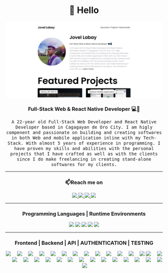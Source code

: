 <!-- HELLO INTRODUCTION -->
<h1 align="center"> 👋 Hello </h1>

<!-- IMAGE FOR INTRODUCTION -->
<div align="center">
  <img src="./github_img_profile.png" alt="header"/>
</div>

<!-- INTRODUCTION STATEMENT -->
<h3 align="center">Full-Stack Web & React Native Developer 💻📱</h3>
<p align="center">
  <samp>A 22-year old Full-Stack Web Developer and React Native Developer based in Cagagayan de Oro City. I am higly compenent and passionate on building and creating softwares in both Web and mobile application inline with my Tech-Stack. With almost 5 years of experience in programming. I have proven my skills and abilities with the personal projects that I have crafted as well as with the clients since I do make freelancing in creating stand-alone softwares for my clients.
  </samp>
</p>

<hr>

<!-- CONTACT LINKS -->
<h3  align="center">📫Reach me on</h3>
<p align="center">
    <a target="_blank" href="mailto:jovellabay@gmail.com">
        <img src="https://img.shields.io/badge/Gmail-D14836?style=for-the-badge&logo=gmail&logoColor=white" />
    </a>
    <a target="_blank" href="http://www.m.me/jovel.labay/">
        <img src="https://img.shields.io/badge/Messenger-00B2FF?style=for-the-badge&logo=messenger&logoColor=white" />
    </a>
    <a target="_blank" href="https://www.instagram.com/dodonglabs/">
        <img src="https://img.shields.io/badge/Instagram-E4405F?style=for-the-badge&logo=instagram&logoColor=white" />
    </a>
    <a target="_blank" href="https://jovellabay.vercel.app/">
        <img src="https://img.shields.io/badge/website-000000?style=for-the-badge&logo=About.me&logoColor=white" />
    </a>
</p>

<hr>

<!-- PROGRAMMING LANGUAGES AND RUNTIME ENVIRONMENTS -->
<h3 align="center">Programming Languages | Runtime Environments</h3>
<div align="center">
    <img src="https://img.shields.io/badge/javascript-%23323330.svg?style=for-the-badge&logo=javascript&logoColor=%23F7DF1E" height="40" />
    <img src="https://img.shields.io/badge/typescript-%23007ACC.svg?style=for-the-badge&logo=typescript&logoColor=white" height="40" />
    <img src="https://img.shields.io/badge/node.js-6DA55F?style=for-the-badge&logo=node.js&logoColor=white" height="40" />
    <img src="https://img.shields.io/badge/php-%23777BB4.svg?style=for-the-badge&logo=php&logoColor=white" height="40"/>
    <img src="https://img.shields.io/badge/swift-F54A2A?style=for-the-badge&logo=swift&logoColor=white" height="40"/>
 </div>

<hr>

<!-- FRONTEND, BACKEND, API, AUTHENTICATION TOOLS -->
<h3 align="center">Frontend | Backend | API | AUTHENTICATION | TESTING</h3>
<div align="center">
    <img src="https://cdn.jsdelivr.net/gh/devicons/devicon/icons/react/react-original.svg" height="50" />&nbsp;&nbsp;&nbsp;&nbsp;
    <img src="https://cdn.jsdelivr.net/gh/devicons/devicon/icons/redux/redux-original.svg" height="50" />&nbsp;&nbsp;&nbsp;&nbsp;
    <img src="https://cdn.jsdelivr.net/gh/devicons/devicon/icons/sass/sass-original.svg" height="50" />&nbsp;&nbsp;&nbsp;&nbsp;
    <img src="https://cdn.jsdelivr.net/gh/devicons/devicon/icons/tailwindcss/tailwindcss-plain.svg" height="50" />&nbsp;&nbsp;&nbsp;&nbsp;
    <img src="https://cdn.jsdelivr.net/gh/devicons/devicon/icons/materialui/materialui-original.svg" height="50" />&nbsp;&nbsp;&nbsp;&nbsp;
    <img src="https://cdn.jsdelivr.net/gh/devicons/devicon/icons/bootstrap/bootstrap-original.svg" height="50" />&nbsp;&nbsp;&nbsp;&nbsp;
    <img src="https://cdn.jsdelivr.net/gh/devicons/devicon/icons/bulma/bulma-plain.svg" height="50" />&nbsp;&nbsp;&nbsp;&nbsp;
    <img src="https://cdn.jsdelivr.net/gh/devicons/devicon/icons/sequelize/sequelize-original.svg" height="50" />&nbsp;&nbsp;&nbsp;&nbsp;
    <img src="https://cdn.jsdelivr.net/gh/devicons/devicon/icons/d3js/d3js-original.svg" height="50" />&nbsp;&nbsp;&nbsp;&nbsp;  
    <img src="https://cdn.jsdelivr.net/gh/devicons/devicon/icons/express/express-original.svg" height="50" />&nbsp;&nbsp;&nbsp;&nbsp;
    <img src="https://cdn.jsdelivr.net/gh/devicons/devicon/icons/nextjs/nextjs-original.svg" height="50" />&nbsp;&nbsp;&nbsp;&nbsp;
    <img src="https://cdn.jsdelivr.net/gh/devicons/devicon/icons/svelte/svelte-original.svg" height="50" />&nbsp;&nbsp;&nbsp;&nbsp;
    <img src="https://cdn.jsdelivr.net/gh/devicons/devicon/icons/handlebars/handlebars-original.svg" height="50" />
    <img src="https://cdn.jsdelivr.net/gh/devicons/devicon/icons/webpack/webpack-original.svg" height="50" />&nbsp;&nbsp;&nbsp;&nbsp;
    <img src="https://cdn.jsdelivr.net/gh/devicons/devicon/icons/yarn/yarn-original.svg" height="50" />&nbsp;&nbsp;&nbsp;&nbsp;
    <img src="https://cdn.jsdelivr.net/gh/devicons/devicon/icons/jquery/jquery-original.svg" height="50" />&nbsp;&nbsp;&nbsp;&nbsp;
    <img src="https://cdn.jsdelivr.net/gh/devicons/devicon/icons/nestjs/nestjs-plain.svg" height="50" />&nbsp;&nbsp;&nbsp;&nbsp;
    <img src="https://cdn.jsdelivr.net/gh/devicons/devicon/icons/mysql/mysql-original.svg" height="50"/>&nbsp;&nbsp;&nbsp;&nbsp;
    <img src="https://cdn.jsdelivr.net/gh/devicons/devicon/icons/mongodb/mongodb-original.svg" height="50" />&nbsp;&nbsp;&nbsp;&nbsp;
    <img src="https://cdn.jsdelivr.net/gh/devicons/devicon/icons/firebase/firebase-plain.svg" height="50" />&nbsp;&nbsp;&nbsp;&nbsp;
    <img src="https://cdn.jsdelivr.net/gh/devicons/devicon/icons/heroku/heroku-original.svg" height="50" />&nbsp;&nbsp;&nbsp;&nbsp;
    <img src="https://cdn.jsdelivr.net/gh/devicons/devicon/icons/socketio/socketio-original.svg" height="50"/>&nbsp;&nbsp;&nbsp;&nbsp;
    <img src="https://cdn.jsdelivr.net/gh/devicons/devicon/icons/babel/babel-original.svg" height="50"/>&nbsp;&nbsp;&nbsp;&nbsp;
    <img src="https://cdn.jsdelivr.net/gh/devicons/devicon/icons/eslint/eslint-original.svg" height="50" />&nbsp;&nbsp;&nbsp;&nbsp;
    <img src="https://cdn.jsdelivr.net/gh/devicons/devicon/icons/jest/jest-plain.svg" height="50" />&nbsp;&nbsp;&nbsp;&nbsp;
    <img src="https://cdn.jsdelivr.net/gh/devicons/devicon/icons/docker/docker-original.svg" height="50" />&nbsp;&nbsp;&nbsp;&nbsp;
    <img src="https://cdn.jsdelivr.net/gh/devicons/devicon/icons/nginx/nginx-original.svg" height="50" />&nbsp;&nbsp;&nbsp;&nbsp;
    <img src="https://cdn.jsdelivr.net/gh/devicons/devicon/icons/npm/npm-original-wordmark.svg" height="50" />&nbsp;&nbsp;&nbsp;&nbsp;
    <img src="https://cdn.jsdelivr.net/gh/devicons/devicon/icons/codepen/codepen-plain.svg" height="50" />&nbsp;&nbsp;&nbsp;&nbsp;
    <img src="https://cdn.jsdelivr.net/gh/devicons/devicon/icons/figma/figma-original.svg" height="50" />&nbsp;&nbsp;&nbsp;&nbsp;
</div>
